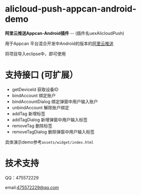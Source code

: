 alicloud-push-appcan-android-demo
============
**阿里云推送Appcan-Android插件** -- (插件名uexAlicloudPush)

用于Appcan 平台混合开发中Android的版本的[阿里云推送](https://www.aliyun.com/product/cps?spm=5176.8112568.416540.74.IZ27k8)

将项目导入eclipse中，即可使用

支持接口 (可扩展）
============
- getDeviceId          获取设备ID
- bindAccount          绑定账户
- bindAccountDialog    绑定弹窗中用户输入账户
- unbindAccount        解除账户绑定
- addTag               新增标签
- addTagDialog         新增弹窗中用户输入标签
- removeTag            删除标签
- removeTagDialog      删除弹窗中用户输入标签

具体演示demo参考```assets/widget/index.html```

技术支持
===========
QQ：475572229

email:475572229@qq.com


